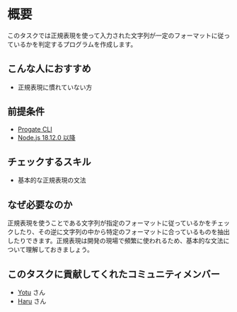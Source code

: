 # 概要

このタスクでは正規表現を使って入力された文字列が一定のフォーマットに従っているかを判定するプログラムを作成します。

## こんな人におすすめ

- 正規表現に慣れていない方

## 前提条件

- [Progate CLI]($progatepath{FRONT_ORIGIN}/tasks/Q6vNluv08jcMFoMCu9si7/preview)
- [Node.js 18.12.0 以降]($progatepath{FRONT_ORIGIN}/tasks/PuSZdMDZJY_cksKGNxs4b/preview)

## チェックするスキル

- 基本的な正規表現の文法

## なぜ必要なのか

正規表現を使うことである文字列が指定のフォーマットに従っているかをチェックしたり、その逆に文字列の中から特定のフォーマットに合っているものを抽出したりできます。正規表現は開発の現場で頻繁に使われるため、基本的な文法について理解しておきましょう。

## このタスクに貢献してくれたコミュニティメンバー

- [Yotu](https://twitter.com/ulxsth) さん
- [Haru](https://twitter.com/haru_u_de) さん
